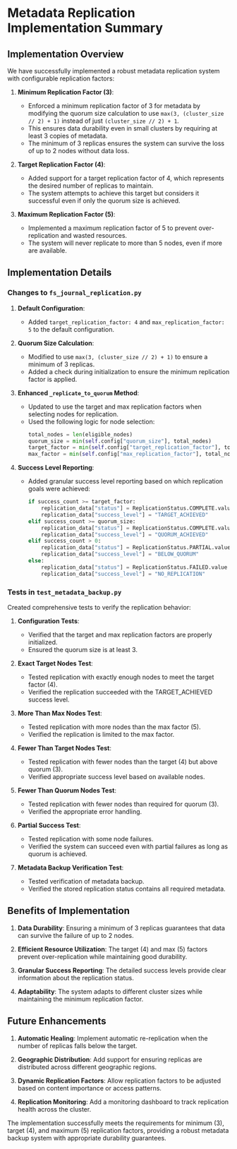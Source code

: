 # Metadata Replication Implementation Summary

## Implementation Overview

We have successfully implemented a robust metadata replication system with configurable replication factors:

1. **Minimum Replication Factor (3)**:
   - Enforced a minimum replication factor of 3 for metadata by modifying the quorum size calculation to use `max(3, (cluster_size // 2) + 1)` instead of just `(cluster_size // 2) + 1`.
   - This ensures data durability even in small clusters by requiring at least 3 copies of metadata.
   - The minimum of 3 replicas ensures the system can survive the loss of up to 2 nodes without data loss.

2. **Target Replication Factor (4)**:
   - Added support for a target replication factor of 4, which represents the desired number of replicas to maintain.
   - The system attempts to achieve this target but considers it successful even if only the quorum size is achieved.

3. **Maximum Replication Factor (5)**:
   - Implemented a maximum replication factor of 5 to prevent over-replication and wasted resources.
   - The system will never replicate to more than 5 nodes, even if more are available.

## Implementation Details

### Changes to `fs_journal_replication.py`

1. **Default Configuration**:
   - Added `target_replication_factor: 4` and `max_replication_factor: 5` to the default configuration.

2. **Quorum Size Calculation**:
   - Modified to use `max(3, (cluster_size // 2) + 1)` to ensure a minimum of 3 replicas.
   - Added a check during initialization to ensure the minimum replication factor is applied.

3. **Enhanced `_replicate_to_quorum` Method**:
   - Updated to use the target and max replication factors when selecting nodes for replication.
   - Used the following logic for node selection:
     ```python
     total_nodes = len(eligible_nodes)
     quorum_size = min(self.config["quorum_size"], total_nodes)
     target_factor = min(self.config["target_replication_factor"], total_nodes)
     max_factor = min(self.config["max_replication_factor"], total_nodes)
     ```

4. **Success Level Reporting**:
   - Added granular success level reporting based on which replication goals were achieved:
     ```python
     if success_count >= target_factor:
         replication_data["status"] = ReplicationStatus.COMPLETE.value
         replication_data["success_level"] = "TARGET_ACHIEVED"
     elif success_count >= quorum_size:
         replication_data["status"] = ReplicationStatus.COMPLETE.value
         replication_data["success_level"] = "QUORUM_ACHIEVED"
     elif success_count > 0:
         replication_data["status"] = ReplicationStatus.PARTIAL.value
         replication_data["success_level"] = "BELOW_QUORUM"
     else:
         replication_data["status"] = ReplicationStatus.FAILED.value
         replication_data["success_level"] = "NO_REPLICATION"
     ```

### Tests in `test_metadata_backup.py`

Created comprehensive tests to verify the replication behavior:

1. **Configuration Tests**:
   - Verified that the target and max replication factors are properly initialized.
   - Ensured the quorum size is at least 3.

2. **Exact Target Nodes Test**:
   - Tested replication with exactly enough nodes to meet the target factor (4).
   - Verified the replication succeeded with the TARGET_ACHIEVED success level.

3. **More Than Max Nodes Test**:
   - Tested replication with more nodes than the max factor (5).
   - Verified the replication is limited to the max factor.

4. **Fewer Than Target Nodes Test**:
   - Tested replication with fewer nodes than the target (4) but above quorum (3).
   - Verified appropriate success level based on available nodes.

5. **Fewer Than Quorum Nodes Test**:
   - Tested replication with fewer nodes than required for quorum (3).
   - Verified the appropriate error handling.

6. **Partial Success Test**:
   - Tested replication with some node failures.
   - Verified the system can succeed even with partial failures as long as quorum is achieved.

7. **Metadata Backup Verification Test**:
   - Tested verification of metadata backup.
   - Verified the stored replication status contains all required metadata.

## Benefits of Implementation

1. **Data Durability**: Ensuring a minimum of 3 replicas guarantees that data can survive the failure of up to 2 nodes.

2. **Efficient Resource Utilization**: The target (4) and max (5) factors prevent over-replication while maintaining good durability.

3. **Granular Success Reporting**: The detailed success levels provide clear information about the replication status.

4. **Adaptability**: The system adapts to different cluster sizes while maintaining the minimum replication factor.

## Future Enhancements

1. **Automatic Healing**: Implement automatic re-replication when the number of replicas falls below the target.

2. **Geographic Distribution**: Add support for ensuring replicas are distributed across different geographic regions.

3. **Dynamic Replication Factors**: Allow replication factors to be adjusted based on content importance or access patterns.

4. **Replication Monitoring**: Add a monitoring dashboard to track replication health across the cluster.

The implementation successfully meets the requirements for minimum (3), target (4), and maximum (5) replication factors, providing a robust metadata backup system with appropriate durability guarantees.